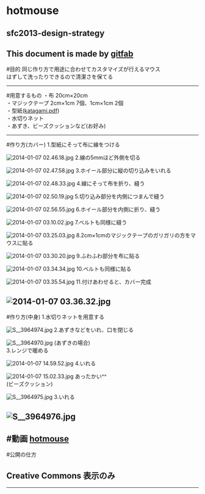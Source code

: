 # hotmouse
## sfc2013-design-strategy   
This document is made by [gitfab](http://gitfab.org)
---
#目的
同じ作り方で用途に合わせてカスタマイズが行えるマウス<br>
はずして洗ったりできるので清潔さを保てる<br>

---
#用意するもの
・布 20cm×20cm<br>
・マジックテープ 2cm×1cm 7個、1cm×1cm 2個<br>
・型紙([katagami.pdf](https://raw.github.com/nanmpdrk/comfortable-mouse/master/gitfab/resources/katagami.pdf))<br>
・水切りネット<br>
・あずき、ビーズクッションなど(お好み)


---
#作り方(カバー)
1.型紙にそって布に線をつける<br>


![2014-01-07 02.46.18.jpg](https://raw.github.com/nanmpdrk/comfortable-mouse/master/gitfab/resources/2014-01-07-02.46.18.jpg)
2.線の5mmほど外側を切る

![2014-01-07 02.47.58.jpg](https://raw.github.com/nanmpdrk/comfortable-mouse/master/gitfab/resources/2014-01-07-02.47.58.jpg)
3.ホイール部分に縦の切り込みをいれる

![2014-01-07 02.48.33.jpg](https://raw.github.com/nanmpdrk/comfortable-mouse/master/gitfab/resources/2014-01-07-02.48.33.jpg)
4.線にそって布を折り、縫う

![2014-01-07 02.50.19.jpg](https://raw.github.com/nanmpdrk/comfortable-mouse/master/gitfab/resources/2014-01-07-02.50.19.jpg)
5.切り込み部分を内側につまんで縫う

![2014-01-07 02.56.55.jpg](https://raw.github.com/nanmpdrk/comfortable-mouse/master/gitfab/resources/2014-01-07-02.56.55.jpg)
6.ホイール部分を内側に折り、縫う

![2014-01-07 03.10.02.jpg](https://raw.github.com/nanmpdrk/comfortable-mouse/master/gitfab/resources/2014-01-07-03.10.02.jpg)
7.ベルトも同様に縫う

![2014-01-07 03.25.03.jpg](https://raw.github.com/nanmpdrk/comfortable-mouse/master/gitfab/resources/2014-01-07-03.25.03.jpg)
8.2cm×1cmのマジックテープのガリガリの方をマウスに貼る

![2014-01-07 03.30.20.jpg](https://raw.github.com/nanmpdrk/comfortable-mouse/master/gitfab/resources/2014-01-07-03.30.20.jpg)
9.ふわふわ部分を布に貼る

![2014-01-07 03.34.34.jpg](https://raw.github.com/nanmpdrk/comfortable-mouse/master/gitfab/resources/2014-01-07-03.34.34.jpg)
10.ベルトも同様に貼る

![2014-01-07 03.35.54.jpg](https://raw.github.com/nanmpdrk/comfortable-mouse/master/gitfab/resources/2014-01-07-03.35.54.jpg)
11.付けあわせると、カバー完成

![2014-01-07 03.36.32.jpg](https://raw.github.com/nanmpdrk/comfortable-mouse/master/gitfab/resources/2014-01-07-03.36.32.jpg)
---
#作り方(中身)
1.水切りネットを用意する

![S__3964974.jpg](https://raw.github.com/nanmpdrk/comfortable-mouse/master/gitfab/resources/S__3964974.jpg)
2.あずきなどをいれ、口を閉じる

![S__3964970.jpg](https://raw.github.com/nanmpdrk/comfortable-mouse/master/gitfab/resources/S__3964970.jpg)
(あずきの場合)
<br>
3.レンジで暖める



![2014-01-07 14.59.52.jpg](https://raw.github.com/nanmpdrk/comfortable-mouse/master/gitfab/resources/2014-01-07-14.59.52.jpg)
4.いれる

![2014-01-07 15.02.33.jpg](https://raw.github.com/nanmpdrk/comfortable-mouse/master/gitfab/resources/2014-01-07-15.02.33.jpg)
あったかい^^<br>
(ビーズクッション)

![S__3964975.jpg](https://raw.github.com/nanmpdrk/comfortable-mouse/master/gitfab/resources/S__3964975.jpg)
3.いれる

![S__3964976.jpg](https://raw.github.com/nanmpdrk/comfortable-mouse/master/gitfab/resources/S__3964976.jpg)
---
#動画
<a href="http://www.youtube.com/watch?v=jqzTuMlwgls">hotmouse</a>
---
#公開の仕方

Creative Commons
表示のみ
---

---
